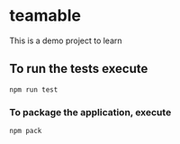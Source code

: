 # teamable
This is a demo project to learn


## To run the tests execute

    npm run test

### To package the application, execute 

    npm pack